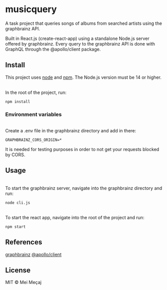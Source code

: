 # musicquery
A task project that queries songs of albums from searched artists using the graphbrainz API.

Built in React.js (create-react-app) using a standalone Node.js server offered by graphbrainz.
Every query to the graphbrainz API is done with GraphQL through the @apollo/client package.

## Install
This project uses [node](https://nodejs.org/en/) and [npm](https://www.npmjs.com/).
The Node.js version must be 14 or higher.

<br>In the root of the project, run:
```
npm install
```

### Environment variables
<br>Create a .env file in the graphbrainz directory and add in there:
```
GRAPHBRAINZ_CORS_ORIGIN=*
```
It is needed for testing purposes in order to not get your requests blocked by CORS.

## Usage
<br>To start the graphbrainz server, navigate into the graphbrainz directory and run:
```
node cli.js
```
<br>To start the react app, navigate into the root of the project and run:
```
npm start
```

## References
[graphbrainz](https://github.com/exogen/graphbrainz)
[@apollo/client](https://www.apollographql.com/docs/react/)


## License

MIT © Mei Meçaj